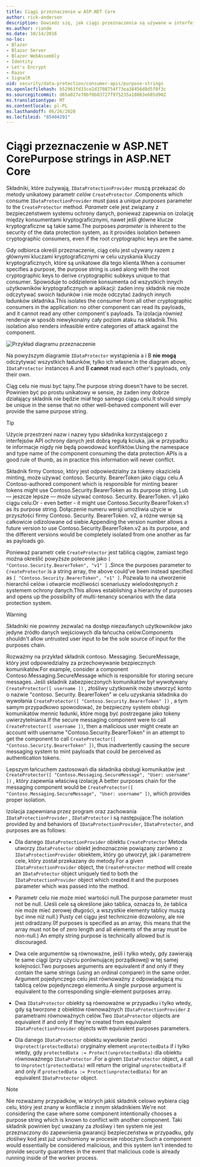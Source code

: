 ```yaml
---
title: Ciągi przeznaczenie w ASP.NET Core
author: rick-anderson
description: Dowiedz się, jak ciągi przeznaczenia są używane w interfejsach API ochrony danych ASP.NET Core.
ms.author: riande
ms.date: 10/14/2016
no-loc:
- Blazor
- Blazor Server
- Blazor WebAssembly
- Identity
- Let's Encrypt
- Razor
- SignalR
uid: security/data-protection/consumer-apis/purpose-strings
ms.openlocfilehash: b52961fd33ce2d3708754f73ea38456d8d5f8f3c
ms.sourcegitcommit: d65a027e78bf0b83727f975235a18863e685d902
ms.translationtype: MT
ms.contentlocale: pl-PL
ms.lasthandoff: 06/26/2020
ms.locfileid: "85404291"
---
```

# <a name="purpose-strings-in-aspnet-core"></a><span data-ttu-id="06b8d-103">Ciągi przeznaczenie w ASP.NET Core</span><span class="sxs-lookup"><span data-stu-id="06b8d-103">Purpose strings in ASP.NET Core</span></span>

<a name="data-protection-consumer-apis-purposes"></a>

<span data-ttu-id="06b8d-104">Składniki, które zużywają, `IDataProtectionProvider` muszą przekazać do metody unikatowy parametr *celów* `CreateProtector` .</span><span class="sxs-lookup"><span data-stu-id="06b8d-104">Components which consume `IDataProtectionProvider` must pass a unique *purposes* parameter to the `CreateProtector` method.</span></span> <span data-ttu-id="06b8d-105">*Parametr* cele jest związany z bezpieczeństwem systemu ochrony danych, ponieważ zapewnia on izolację między konsumentami kryptograficznymi, nawet jeśli główne klucze kryptograficzne są takie same.</span><span class="sxs-lookup"><span data-stu-id="06b8d-105">The purposes *parameter* is inherent to the security of the data protection system, as it provides isolation between cryptographic consumers, even if the root cryptographic keys are the same.</span></span>

<span data-ttu-id="06b8d-106">Gdy odbiorca określi przeznaczenie, ciąg celu jest używany razem z głównymi kluczami kryptograficznymi w celu uzyskania kluczy kryptograficznych, które są unikatowe dla tego klienta.</span><span class="sxs-lookup"><span data-stu-id="06b8d-106">When a consumer specifies a purpose, the purpose string is used along with the root cryptographic keys to derive cryptographic subkeys unique to that consumer.</span></span> <span data-ttu-id="06b8d-107">Spowoduje to oddzielenie konsumenta od wszystkich innych użytkowników kryptograficznych w aplikacji: żaden inny składnik nie może odczytywać swoich ładunków i nie może odczytać żadnych innych ładunków składnika.</span><span class="sxs-lookup"><span data-stu-id="06b8d-107">This isolates the consumer from all other cryptographic consumers in the application: no other component can read its payloads, and it cannot read any other component's payloads.</span></span> <span data-ttu-id="06b8d-108">Ta izolacja również renderuje w sposób niewykonalny cały poziom ataku na składnik.</span><span class="sxs-lookup"><span data-stu-id="06b8d-108">This isolation also renders infeasible entire categories of attack against the component.</span></span>

![Przykład diagramu przeznaczenie](purpose-strings/_static/purposes.png)

<span data-ttu-id="06b8d-110">Na powyższym diagramie `IDataProtector` wystąpienia a i B **nie mogą** odczytywać wszystkich ładunków, tylko ich własne.</span><span class="sxs-lookup"><span data-stu-id="06b8d-110">In the diagram above, `IDataProtector` instances A and B **cannot** read each other's payloads, only their own.</span></span>

<span data-ttu-id="06b8d-111">Ciąg celu nie musi być tajny.</span><span class="sxs-lookup"><span data-stu-id="06b8d-111">The purpose string doesn't have to be secret.</span></span> <span data-ttu-id="06b8d-112">Powinien być po prostu unikatowy w sensie, że żaden inny dobrze działający składnik nie będzie miał tego samego ciągu celu.</span><span class="sxs-lookup"><span data-stu-id="06b8d-112">It should simply be unique in the sense that no other well-behaved component will ever provide the same purpose string.</span></span>

>[!TIP]
> <span data-ttu-id="06b8d-113">Użycie przestrzeni nazw i nazwy typu składnika korzystającego z interfejsów API ochrony danych jest dobrą regułą kciuka, jak w przypadku te informacje nigdy nie będą powodować konfliktów.</span><span class="sxs-lookup"><span data-stu-id="06b8d-113">Using the namespace and type name of the component consuming the data protection APIs is a good rule of thumb, as in practice this information will never conflict.</span></span>
>
><span data-ttu-id="06b8d-114">Składnik firmy Contoso, który jest odpowiedzialny za tokeny okaziciela minting, może używać contoso. Security. BearerToken jako ciągu celu.</span><span class="sxs-lookup"><span data-stu-id="06b8d-114">A Contoso-authored component which is responsible for minting bearer tokens might use Contoso.Security.BearerToken as its purpose string.</span></span> <span data-ttu-id="06b8d-115">Lub — jeszcze lepsze — może używać contoso. Security. BearerToken. v1 jako ciągu celu.</span><span class="sxs-lookup"><span data-stu-id="06b8d-115">Or - even better - it might use Contoso.Security.BearerToken.v1 as its purpose string.</span></span> <span data-ttu-id="06b8d-116">Dołączenie numeru wersji umożliwia użycie w przyszłości firmy Contoso. Security. BearerToken. v2, a różne wersje są całkowicie odizolowane od siebie.</span><span class="sxs-lookup"><span data-stu-id="06b8d-116">Appending the version number allows a future version to use Contoso.Security.BearerToken.v2 as its purpose, and the different versions would be completely isolated from one another as far as payloads go.</span></span>

<span data-ttu-id="06b8d-117">Ponieważ parametr cele `CreateProtector` jest tablicą ciągów, zamiast tego można określić powyższe polecenie jako `[ "Contoso.Security.BearerToken", "v1" ]` .</span><span class="sxs-lookup"><span data-stu-id="06b8d-117">Since the purposes parameter to `CreateProtector` is a string array, the above could've been instead specified as `[ "Contoso.Security.BearerToken", "v1" ]`.</span></span> <span data-ttu-id="06b8d-118">Pozwala to na utworzenie hierarchii celów i otwarcie możliwości scenariuszy wielodostępnych z systemem ochrony danych.</span><span class="sxs-lookup"><span data-stu-id="06b8d-118">This allows establishing a hierarchy of purposes and opens up the possibility of multi-tenancy scenarios with the data protection system.</span></span>

<a name="data-protection-contoso-purpose"></a>

>[!WARNING]
> <span data-ttu-id="06b8d-119">Składniki nie powinny zezwalać na dostęp niezaufanych użytkowników jako jedyne źródło danych wejściowych dla łańcucha celów.</span><span class="sxs-lookup"><span data-stu-id="06b8d-119">Components shouldn't allow untrusted user input to be the sole source of input for the purposes chain.</span></span>
>
><span data-ttu-id="06b8d-120">Rozważmy na przykład składnik contoso. Messaging. SecureMessage, który jest odpowiedzialny za przechowywanie bezpiecznych komunikatów.</span><span class="sxs-lookup"><span data-stu-id="06b8d-120">For example, consider a component Contoso.Messaging.SecureMessage which is responsible for storing secure messages.</span></span> <span data-ttu-id="06b8d-121">Jeśli składnik zabezpieczonych komunikatów był wywoływany `CreateProtector([ username ])` , złośliwy użytkownik może utworzyć konto o nazwie "contoso. Security. BearerToken" w celu uzyskania składnika do wywołania `CreateProtector([ "Contoso.Security.BearerToken" ])` , a tym samym przypadkowo spowodować, że bezpieczny system obsługi komunikatów mennic ładunki, które mogą być postrzegane jako tokeny uwierzytelniania.</span><span class="sxs-lookup"><span data-stu-id="06b8d-121">If the secure messaging component were to call `CreateProtector([ username ])`, then a malicious user might create an account with username "Contoso.Security.BearerToken" in an attempt to get the component to call `CreateProtector([ "Contoso.Security.BearerToken" ])`, thus inadvertently causing the secure messaging system to mint payloads that could be perceived as authentication tokens.</span></span>
>
><span data-ttu-id="06b8d-122">Lepszym łańcuchem zastosowań dla składnika obsługi komunikatów jest `CreateProtector([ "Contoso.Messaging.SecureMessage", "User: username" ])` , który zapewnia właściwą izolację.</span><span class="sxs-lookup"><span data-stu-id="06b8d-122">A better purposes chain for the messaging component would be `CreateProtector([ "Contoso.Messaging.SecureMessage", "User: username" ])`, which provides proper isolation.</span></span>

<span data-ttu-id="06b8d-123">Izolacja zapewniana przez program oraz zachowania `IDataProtectionProvider` , `IDataProtector` i są następujące:</span><span class="sxs-lookup"><span data-stu-id="06b8d-123">The isolation provided by and behaviors of `IDataProtectionProvider`, `IDataProtector`, and purposes are as follows:</span></span>

* <span data-ttu-id="06b8d-124">Dla danego `IDataProtectionProvider` obiektu `CreateProtector` Metoda utworzy `IDataProtector` obiekt jednoznacznie powiązany zarówno z `IDataProtectionProvider` obiektem, który go utworzył, jak i parametrem cele, który został przekazany do metody.</span><span class="sxs-lookup"><span data-stu-id="06b8d-124">For a given `IDataProtectionProvider` object, the `CreateProtector` method will create an `IDataProtector` object uniquely tied to both the `IDataProtectionProvider` object which created it and the purposes parameter which was passed into the method.</span></span>

* <span data-ttu-id="06b8d-125">Parametr celu nie może mieć wartości null.</span><span class="sxs-lookup"><span data-stu-id="06b8d-125">The purpose parameter must not be null.</span></span> <span data-ttu-id="06b8d-126">(Jeśli cele są określone jako tablica, oznacza to, że tablica nie może mieć zerowej długości, a wszystkie elementy tablicy muszą być inne niż null.) Pusty cel ciągu jest technicznie dozwolony, ale nie jest odradzany.</span><span class="sxs-lookup"><span data-stu-id="06b8d-126">(If purposes is specified as an array, this means that the array must not be of zero length and all elements of the array must be non-null.) An empty string purpose is technically allowed but is discouraged.</span></span>

* <span data-ttu-id="06b8d-127">Dwa cele argumentów są równoważne, jeśli i tylko wtedy, gdy zawierają te same ciągi (przy użyciu porównującej porządkowej) w tej samej kolejności.</span><span class="sxs-lookup"><span data-stu-id="06b8d-127">Two purposes arguments are equivalent if and only if they contain the same strings (using an ordinal comparer) in the same order.</span></span> <span data-ttu-id="06b8d-128">Argument pojedynczego celu jest równoważny z odpowiadającą mu tablicą celów pojedynczego elementu.</span><span class="sxs-lookup"><span data-stu-id="06b8d-128">A single purpose argument is equivalent to the corresponding single-element purposes array.</span></span>

* <span data-ttu-id="06b8d-129">Dwa `IDataProtector` obiekty są równoważne w przypadku i tylko wtedy, gdy są tworzone z obiektów równoważnych `IDataProtectionProvider` z parametrami równoważnych celów.</span><span class="sxs-lookup"><span data-stu-id="06b8d-129">Two `IDataProtector` objects are equivalent if and only if they're created from equivalent `IDataProtectionProvider` objects with equivalent purposes parameters.</span></span>

* <span data-ttu-id="06b8d-130">Dla danego `IDataProtector` obiektu wywołanie zwróci `Unprotect(protectedData)` oryginalny element `unprotectedData` if i tylko wtedy, gdy `protectedData := Protect(unprotectedData)` dla obiektu równoważnego `IDataProtector` .</span><span class="sxs-lookup"><span data-stu-id="06b8d-130">For a given `IDataProtector` object, a call to `Unprotect(protectedData)` will return the original `unprotectedData` if and only if `protectedData := Protect(unprotectedData)` for an equivalent `IDataProtector` object.</span></span>

> [!NOTE]
> <span data-ttu-id="06b8d-131">Nie rozważamy przypadków, w których jakiś składnik celowo wybiera ciąg celu, który jest znany w konflikcie z innym składnikiem.</span><span class="sxs-lookup"><span data-stu-id="06b8d-131">We're not considering the case where some component intentionally chooses a purpose string which is known to conflict with another component.</span></span> <span data-ttu-id="06b8d-132">Taki składnik powinien być uważany za złośliwy i ten system nie jest przeznaczony do zapewnienia gwarancji bezpieczeństwa w przypadku, gdy złośliwy kod jest już uruchomiony w procesie roboczym.</span><span class="sxs-lookup"><span data-stu-id="06b8d-132">Such a component would essentially be considered malicious, and this system isn't intended to provide security guarantees in the event that malicious code is already running inside of the worker process.</span></span>
